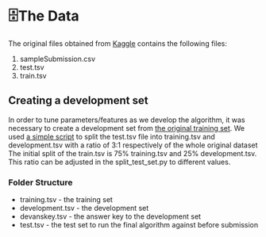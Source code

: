 # 🗄️The Data

The original files obtained from [Kaggle](https://www.kaggle.com/c/sentiment-analysis-on-movie-reviews/data) contains the following files:

1. sampleSubmission.csv
2. test.tsv
3. train.tsv

## Creating a development set

In order to tune parameters/features as we develop the algorithm, it was necessary to create a development set from [the original training set](original/train.tsv). We used [a simple script](..\scripts\split_test_set.py) to split the test.tsv file into training.tsv and development.tsv with a ratio of 3:1 respectively of the whole original dataset The initial split of the train.tsv is 75% training.tsv and 25% development.tsv. This ratio can be adjusted in the split_test_set.py to different values.

### Folder Structure

- training.tsv - the training set
- development.tsv - the development set
- devanskey.tsv - the answer key to the development set
- test.tsv - the test set to run the final algorithm against before submission
